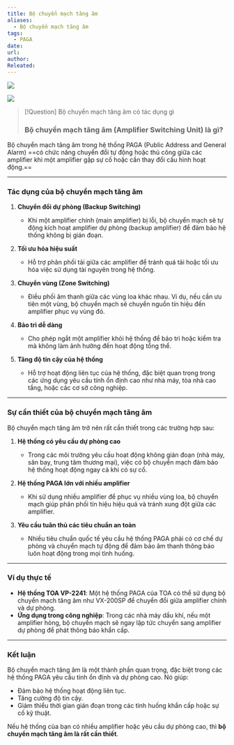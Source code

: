 ```yaml
---
title: Bộ chuyển mạch tăng âm
aliases:
  - Bộ chuyển mạch tăng âm
tags:
  - PAGA
date: 
url: 
author: 
Releated:
---
```

![](https://i.imgur.com/3RS5Lqo.png)

![](https://i.imgur.com/2acleuA.png)

> [!Question] Bộ chuyển mạch tăng âm có tác dụng gì
> ### **Bộ chuyển mạch tăng âm (Amplifier Switching Unit)** là gì?

Bộ chuyển mạch tăng âm trong hệ thống PAGA (Public Address and General Alarm) ==có chức năng chuyển đổi tự động hoặc thủ công giữa các amplifier khi một amplifier gặp sự cố hoặc cần thay đổi cấu hình hoạt động.==

---

### **Tác dụng của bộ chuyển mạch tăng âm**

1. **Chuyển đổi dự phòng (Backup Switching)**
    
    - Khi một amplifier chính (main amplifier) bị lỗi, bộ chuyển mạch sẽ tự động kích hoạt amplifier dự phòng (backup amplifier) để đảm bảo hệ thống không bị gián đoạn.
2. **Tối ưu hóa hiệu suất**
    
    - Hỗ trợ phân phối tải giữa các amplifier để tránh quá tải hoặc tối ưu hóa việc sử dụng tài nguyên trong hệ thống.
3. **Chuyển vùng (Zone Switching)**
    
    - Điều phối âm thanh giữa các vùng loa khác nhau. Ví dụ, nếu cần ưu tiên một vùng, bộ chuyển mạch sẽ chuyển nguồn tín hiệu đến amplifier phục vụ vùng đó.
4. **Bảo trì dễ dàng**
    
    - Cho phép ngắt một amplifier khỏi hệ thống để bảo trì hoặc kiểm tra mà không làm ảnh hưởng đến hoạt động tổng thể.
5. **Tăng độ tin cậy của hệ thống**
    
    - Hỗ trợ hoạt động liên tục của hệ thống, đặc biệt quan trọng trong các ứng dụng yêu cầu tính ổn định cao như nhà máy, tòa nhà cao tầng, hoặc các cơ sở công nghiệp.

---

### **Sự cần thiết của bộ chuyển mạch tăng âm**

Bộ chuyển mạch tăng âm trở nên rất cần thiết trong các trường hợp sau:

1. **Hệ thống có yêu cầu dự phòng cao**
    
    - Trong các môi trường yêu cầu hoạt động không gián đoạn (nhà máy, sân bay, trung tâm thương mại), việc có bộ chuyển mạch đảm bảo hệ thống hoạt động ngay cả khi có sự cố.
2. **Hệ thống PAGA lớn với nhiều amplifier**
    
    - Khi sử dụng nhiều amplifier để phục vụ nhiều vùng loa, bộ chuyển mạch giúp phân phối tín hiệu hiệu quả và tránh xung đột giữa các amplifier.
3. **Yêu cầu tuân thủ các tiêu chuẩn an toàn**
    
    - Nhiều tiêu chuẩn quốc tế yêu cầu hệ thống PAGA phải có cơ chế dự phòng và chuyển mạch tự động để đảm bảo âm thanh thông báo luôn hoạt động trong mọi tình huống.

---

### **Ví dụ thực tế**

- **Hệ thống TOA VP-2241**: Một hệ thống PAGA của TOA có thể sử dụng bộ chuyển mạch tăng âm như VX-200SP để chuyển đổi giữa amplifier chính và dự phòng.
- **Ứng dụng trong công nghiệp**: Trong các nhà máy dầu khí, nếu một amplifier hỏng, bộ chuyển mạch sẽ ngay lập tức chuyển sang amplifier dự phòng để phát thông báo khẩn cấp.

---

### **Kết luận**

Bộ chuyển mạch tăng âm là một thành phần quan trọng, đặc biệt trong các hệ thống PAGA yêu cầu tính ổn định và dự phòng cao. Nó giúp:

- Đảm bảo hệ thống hoạt động liên tục.
- Tăng cường độ tin cậy.
- Giảm thiểu thời gian gián đoạn trong các tình huống khẩn cấp hoặc sự cố kỹ thuật.

Nếu hệ thống của bạn có nhiều amplifier hoặc yêu cầu dự phòng cao, thì **bộ chuyển mạch tăng âm là rất cần thiết**.